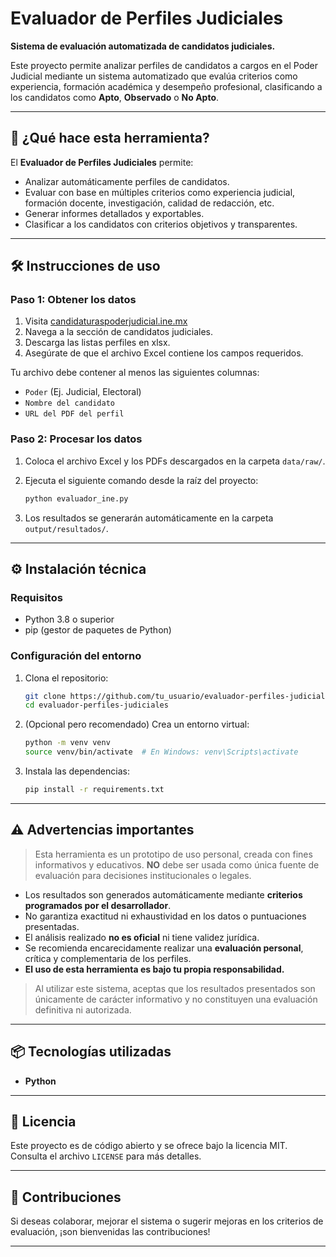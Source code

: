 # Evaluador de Perfiles Judiciales

**Sistema de evaluación automatizada de candidatos judiciales.**

Este proyecto permite analizar perfiles de candidatos a cargos en el Poder Judicial mediante un sistema automatizado que evalúa criterios como experiencia, formación académica y desempeño profesional, clasificando a los candidatos como **Apto**, **Observado** o **No Apto**.

---

## 🧠 ¿Qué hace esta herramienta?

El **Evaluador de Perfiles Judiciales** permite:

- Analizar automáticamente perfiles de candidatos.
- Evaluar con base en múltiples criterios como experiencia judicial, formación docente, investigación, calidad de redacción, etc.
- Generar informes detallados y exportables.
- Clasificar a los candidatos con criterios objetivos y transparentes.

---

## 🛠 Instrucciones de uso

### Paso 1: Obtener los datos
1. Visita [candidaturaspoderjudicial.ine.mx](https://candidaturaspoderjudicial.ine.mx/)
2. Navega a la sección de candidatos judiciales.
3. Descarga las listas perfiles en xlsx.
4. Asegúrate de que el archivo Excel contiene los campos requeridos.

Tu archivo debe contener al menos las siguientes columnas:

- `Poder` (Ej. Judicial, Electoral)
- `Nombre del candidato`
- `URL del PDF del perfil`

### Paso 2: Procesar los datos
1. Coloca el archivo Excel y los PDFs descargados en la carpeta `data/raw/`.
2. Ejecuta el siguiente comando desde la raíz del proyecto:

   ```bash
   python evaluador_ine.py
   ```

3. Los resultados se generarán automáticamente en la carpeta `output/resultados/`.

---

## ⚙️ Instalación técnica

### Requisitos

- Python 3.8 o superior
- pip (gestor de paquetes de Python)

### Configuración del entorno

1. Clona el repositorio:

   ```bash
   git clone https://github.com/tu_usuario/evaluador-perfiles-judiciales.git
   cd evaluador-perfiles-judiciales
   ```

2. (Opcional pero recomendado) Crea un entorno virtual:

   ```bash
   python -m venv venv
   source venv/bin/activate  # En Windows: venv\Scripts\activate
   ```

3. Instala las dependencias:

   ```bash
   pip install -r requirements.txt
   ```

---

## ⚠️ Advertencias importantes

> Esta herramienta es un prototipo de uso personal, creada con fines informativos y educativos.
> **NO** debe ser usada como única fuente de evaluación para decisiones institucionales o legales.

- Los resultados son generados automáticamente mediante **criterios programados por el desarrollador**.
- No garantiza exactitud ni exhaustividad en los datos o puntuaciones presentadas.
- El análisis realizado **no es oficial** ni tiene validez jurídica.
- Se recomienda encarecidamente realizar una **evaluación personal**, crítica y complementaria de los perfiles.
- **El uso de esta herramienta es bajo tu propia responsabilidad.**

> Al utilizar este sistema, aceptas que los resultados presentados son únicamente de carácter informativo y no constituyen una evaluación definitiva ni autorizada.

---

## 📦 Tecnologías utilizadas

- **Python**

---

## 📄 Licencia

Este proyecto es de código abierto y se ofrece bajo la licencia MIT. Consulta el archivo `LICENSE` para más detalles.

---

## 🤝 Contribuciones

Si deseas colaborar, mejorar el sistema o sugerir mejoras en los criterios de evaluación, ¡son bienvenidas las contribuciones!

---